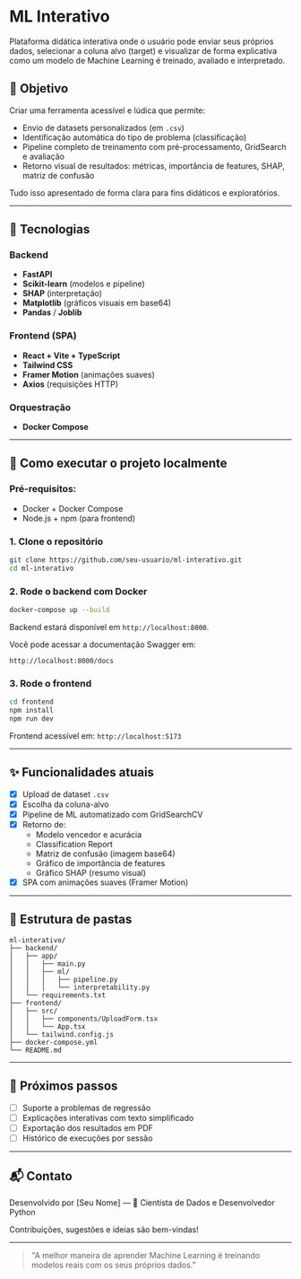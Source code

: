 # ML Interativo

Plataforma didática interativa onde o usuário pode enviar seus próprios dados, selecionar a coluna alvo (target) e visualizar de forma explicativa como um modelo de Machine Learning é treinado, avaliado e interpretado.

## 🎯 Objetivo

Criar uma ferramenta acessível e lúdica que permite:
- Envio de datasets personalizados (em `.csv`)
- Identificação automática do tipo de problema (classificação)
- Pipeline completo de treinamento com pré-processamento, GridSearch e avaliação
- Retorno visual de resultados: métricas, importância de features, SHAP, matriz de confusão

Tudo isso apresentado de forma clara para fins didáticos e exploratórios.

---

## 🧱 Tecnologias

### Backend
- **FastAPI**
- **Scikit-learn** (modelos e pipeline)
- **SHAP** (interpretação)
- **Matplotlib** (gráficos visuais em base64)
- **Pandas** / **Joblib**

### Frontend (SPA)
- **React + Vite + TypeScript**
- **Tailwind CSS**
- **Framer Motion** (animações suaves)
- **Axios** (requisições HTTP)

### Orquestração
- **Docker Compose**

---

## 🚀 Como executar o projeto localmente

### Pré-requisitos:
- Docker + Docker Compose
- Node.js + npm (para frontend)

### 1. Clone o repositório
```bash
git clone https://github.com/seu-usuario/ml-interativo.git
cd ml-interativo
```

### 2. Rode o backend com Docker
```bash
docker-compose up --build
```
Backend estará disponível em `http://localhost:8000`.

Você pode acessar a documentação Swagger em:
```
http://localhost:8000/docs
```

### 3. Rode o frontend
```bash
cd frontend
npm install
npm run dev
```

Frontend acessível em: `http://localhost:5173`

---

## ✨ Funcionalidades atuais

- [x] Upload de dataset `.csv`
- [x] Escolha da coluna-alvo
- [x] Pipeline de ML automatizado com GridSearchCV
- [x] Retorno de:
  - Modelo vencedor e acurácia
  - Classification Report
  - Matriz de confusão (imagem base64)
  - Gráfico de importância de features
  - Gráfico SHAP (resumo visual)
- [x] SPA com animações suaves (Framer Motion)

---

## 📌 Estrutura de pastas

```
ml-interativo/
├── backend/
│   ├── app/
│   │   ├── main.py
│   │   ├── ml/
│   │   │   ├── pipeline.py
│   │   │   └── interpretability.py
│   └── requirements.txt
├── frontend/
│   ├── src/
│   │   ├── components/UploadForm.tsx
│   │   └── App.tsx
│   └── tailwind.config.js
├── docker-compose.yml
└── README.md
```

---

## 📌 Próximos passos
- [ ] Suporte a problemas de regressão
- [ ] Explicações interativas com texto simplificado
- [ ] Exportação dos resultados em PDF
- [ ] Histórico de execuções por sessão

---

## 📬 Contato
Desenvolvido por [Seu Nome] — 💼 Cientista de Dados e Desenvolvedor Python

Contribuições, sugestões e ideias são bem-vindas!

---

> "A melhor maneira de aprender Machine Learning é treinando modelos reais com os seus próprios dados."
